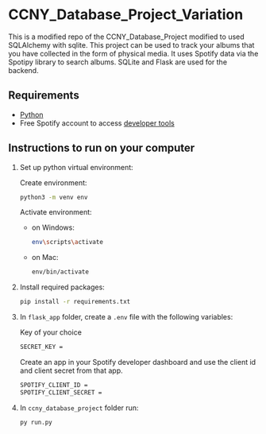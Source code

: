 # CCNY_Database_Project_Variation

This is a modified repo of the CCNY_Database_Project modified to used SQLAlchemy with sqlite. This project can be used to track your albums that you have collected in the form of physical media. It uses Spotify data via the Spotipy library to search albums. SQLite and Flask are used for the backend.

## Requirements 

- [Python](https://www.python.org/downloads/)
- Free Spotify account to access [developer tools](https://developer.spotify.com/dashboard/)

## Instructions to run on your computer

1. Set up python virtual environment: 
    
    Create environment: 
    ```bash
    python3 -m venv env
    ```

    Activate environment:

    - on Windows: 
        ```bash
        env\scripts\activate
        ```

    - on Mac: 
        ```bash
        env/bin/activate
        ```

2. Install required packages: 
    ```bash
    pip install -r requirements.txt
    ```

3. In `flask_app` folder, create a `.env` file with the following variables:
    
    Key of your choice 
    ```sh
    SECRET_KEY =
    ``` 
    
    Create an app in your Spotify developer dashboard and use the client id and client secret from that app.
    ```sh
    SPOTIFY_CLIENT_ID = 
    SPOTIFY_CLIENT_SECRET = 
    ```

    
4. In `ccny_database_project` folder run: 
    ```bash
    py run.py
    ```